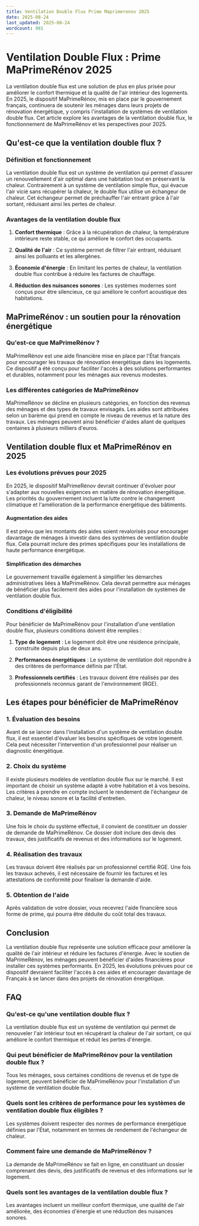 ```yaml
---
title: Ventilation Double Flux Prime Maprimerenov 2025
date: 2025-08-24
last_updated: 2025-08-24
wordcount: 981
---
```


# Ventilation Double Flux : Prime MaPrimeRénov 2025

La ventilation double flux est une solution de plus en plus prisée pour améliorer le confort thermique et la qualité de l'air intérieur des logements. En 2025, le dispositif MaPrimeRénov, mis en place par le gouvernement français, continuera de soutenir les ménages dans leurs projets de rénovation énergétique, y compris l'installation de systèmes de ventilation double flux. Cet article explore les avantages de la ventilation double flux, le fonctionnement de MaPrimeRénov et les perspectives pour 2025.

## Qu'est-ce que la ventilation double flux ?

### Définition et fonctionnement

La ventilation double flux est un système de ventilation qui permet d'assurer un renouvellement d'air optimal dans une habitation tout en préservant la chaleur. Contrairement à un système de ventilation simple flux, qui évacue l'air vicié sans récupérer la chaleur, le double flux utilise un échangeur de chaleur. Cet échangeur permet de préchauffer l'air entrant grâce à l'air sortant, réduisant ainsi les pertes de chaleur.

### Avantages de la ventilation double flux

1. **Confort thermique** : Grâce à la récupération de chaleur, la température intérieure reste stable, ce qui améliore le confort des occupants.
   
2. **Qualité de l'air** : Ce système permet de filtrer l'air entrant, réduisant ainsi les polluants et les allergènes.

3. **Économie d'énergie** : En limitant les pertes de chaleur, la ventilation double flux contribue à réduire les factures de chauffage.

4. **Réduction des nuisances sonores** : Les systèmes modernes sont conçus pour être silencieux, ce qui améliore le confort acoustique des habitations.

## MaPrimeRénov : un soutien pour la rénovation énergétique

### Qu'est-ce que MaPrimeRénov ?

MaPrimeRénov est une aide financière mise en place par l'État français pour encourager les travaux de rénovation énergétique dans les logements. Ce dispositif a été conçu pour faciliter l'accès à des solutions performantes et durables, notamment pour les ménages aux revenus modestes.

### Les différentes catégories de MaPrimeRénov

MaPrimeRénov se décline en plusieurs catégories, en fonction des revenus des ménages et des types de travaux envisagés. Les aides sont attribuées selon un barème qui prend en compte le niveau de revenus et la nature des travaux. Les ménages peuvent ainsi bénéficier d'aides allant de quelques centaines à plusieurs milliers d'euros.

## Ventilation double flux et MaPrimeRénov en 2025

### Les évolutions prévues pour 2025

En 2025, le dispositif MaPrimeRénov devrait continuer d'évoluer pour s'adapter aux nouvelles exigences en matière de rénovation énergétique. Les priorités du gouvernement incluent la lutte contre le changement climatique et l'amélioration de la performance énergétique des bâtiments.

#### Augmentation des aides

Il est prévu que les montants des aides soient revalorisés pour encourager davantage de ménages à investir dans des systèmes de ventilation double flux. Cela pourrait inclure des primes spécifiques pour les installations de haute performance énergétique.

#### Simplification des démarches

Le gouvernement travaille également à simplifier les démarches administratives liées à MaPrimeRénov. Cela devrait permettre aux ménages de bénéficier plus facilement des aides pour l'installation de systèmes de ventilation double flux.

### Conditions d'éligibilité

Pour bénéficier de MaPrimeRénov pour l'installation d'une ventilation double flux, plusieurs conditions doivent être remplies :

1. **Type de logement** : Le logement doit être une résidence principale, construite depuis plus de deux ans.

2. **Performances énergétiques** : Le système de ventilation doit répondre à des critères de performance définis par l'État.

3. **Professionnels certifiés** : Les travaux doivent être réalisés par des professionnels reconnus garant de l'environnement (RGE).

## Les étapes pour bénéficier de MaPrimeRénov

### 1. Évaluation des besoins

Avant de se lancer dans l'installation d'un système de ventilation double flux, il est essentiel d'évaluer les besoins spécifiques de votre logement. Cela peut nécessiter l'intervention d'un professionnel pour réaliser un diagnostic énergétique.

### 2. Choix du système

Il existe plusieurs modèles de ventilation double flux sur le marché. Il est important de choisir un système adapté à votre habitation et à vos besoins. Les critères à prendre en compte incluent le rendement de l'échangeur de chaleur, le niveau sonore et la facilité d'entretien.

### 3. Demande de MaPrimeRénov

Une fois le choix du système effectué, il convient de constituer un dossier de demande de MaPrimeRénov. Ce dossier doit inclure des devis des travaux, des justificatifs de revenus et des informations sur le logement.

### 4. Réalisation des travaux

Les travaux doivent être réalisés par un professionnel certifié RGE. Une fois les travaux achevés, il est nécessaire de fournir les factures et les attestations de conformité pour finaliser la demande d'aide.

### 5. Obtention de l'aide

Après validation de votre dossier, vous recevrez l'aide financière sous forme de prime, qui pourra être déduite du coût total des travaux.

## Conclusion

La ventilation double flux représente une solution efficace pour améliorer la qualité de l'air intérieur et réduire les factures d'énergie. Avec le soutien de MaPrimeRénov, les ménages peuvent bénéficier d'aides financières pour installer ces systèmes performants. En 2025, les évolutions prévues pour ce dispositif devraient faciliter l'accès à ces aides et encourager davantage de Français à se lancer dans des projets de rénovation énergétique.

## FAQ

### Qu'est-ce qu'une ventilation double flux ?

La ventilation double flux est un système de ventilation qui permet de renouveler l'air intérieur tout en récupérant la chaleur de l'air sortant, ce qui améliore le confort thermique et réduit les pertes d'énergie.

### Qui peut bénéficier de MaPrimeRénov pour la ventilation double flux ?

Tous les ménages, sous certaines conditions de revenus et de type de logement, peuvent bénéficier de MaPrimeRénov pour l'installation d'un système de ventilation double flux.

### Quels sont les critères de performance pour les systèmes de ventilation double flux éligibles ?

Les systèmes doivent respecter des normes de performance énergétique définies par l'État, notamment en termes de rendement de l'échangeur de chaleur.

### Comment faire une demande de MaPrimeRénov ?

La demande de MaPrimeRénov se fait en ligne, en constituant un dossier comprenant des devis, des justificatifs de revenus et des informations sur le logement.

### Quels sont les avantages de la ventilation double flux ?

Les avantages incluent un meilleur confort thermique, une qualité de l'air améliorée, des économies d'énergie et une réduction des nuisances sonores.